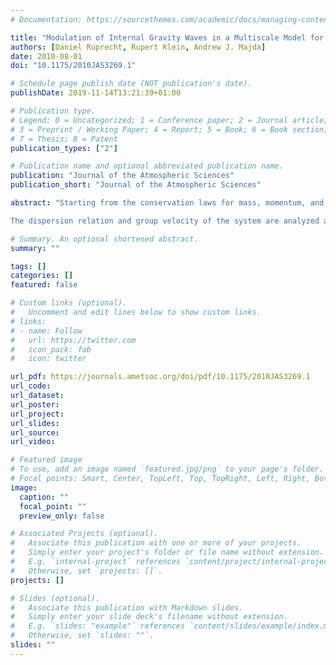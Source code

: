 ```yaml
---
# Documentation: https://sourcethemes.com/academic/docs/managing-content/

title: "Modulation of Internal Gravity Waves in a Multiscale Model for Deep Convection on Mesoscales"
authors: [Daniel Ruprecht, Rupert Klein, Andrew J. Majda]
date: 2010-08-01
doi: "10.1175/2010JAS3269.1"

# Schedule page publish date (NOT publication's date).
publishDate: 2019-11-14T13:21:39+01:00

# Publication type.
# Legend: 0 = Uncategorized; 1 = Conference paper; 2 = Journal article;
# 3 = Preprint / Working Paper; 4 = Report; 5 = Book; 6 = Book section;
# 7 = Thesis; 8 = Patent
publication_types: ["2"]

# Publication name and optional abbreviated publication name.
publication: "Journal of the Atmospheric Sciences"
publication_short: "Journal of the Atmospheric Sciences"

abstract: "Starting from the conservation laws for mass, momentum, and energy together with a three-species bulk microphysics model, a model for the interaction of internal gravity waves and deep convective hot towers is derived using multiscale asymptotic techniques. From the leading-order equations, a closed model for the large-scale flow is obtained analytically by applying horizontal averages conditioned on the small-scale hot towers. No closure approximations are required besides adopting the asymptotic limit regime on which the analysis is based. The resulting model is an extension of the anelastic equations linearized about a constant background flow. Moist processes enter through the area fraction of saturated regions and through two additional dynamic equations describing the coupled evolution of the conditionally averaged small-scale vertical velocity and buoyancy. A two-way coupling between the large-scale dynamics and these small-scale quantities is obtained: moisture reduces the effective stability for the large-scale flow, and microscale up- and downdrafts define a large-scale averaged potential temperature source term. In turn, large-scale vertical velocities induce small-scale potential temperature fluctuations due to the discrepancy in effective stability between saturated and nonsaturated regions.

The dispersion relation and group velocity of the system are analyzed and moisture is found to have several effects: (i) it reduces vertical energy transport by waves, (ii) it increases vertical wavenumbers but decreases the slope at which wave packets travel, (iii) it introduces a new lower horizontal cutoff wavenumber in addition to the well-known high wavenumber cutoff, and (iv) moisture can cause critical layers. Numerical examples reveal the effects of moisture on steady-state and time-dependent mountain waves in the present hot-tower regime."

# Summary. An optional shortened abstract.
summary: ""

tags: []
categories: []
featured: false

# Custom links (optional).
#   Uncomment and edit lines below to show custom links.
# links:
# - name: Follow
#   url: https://twitter.com
#   icon_pack: fab
#   icon: twitter

url_pdf: https://journals.ametsoc.org/doi/pdf/10.1175/2010JAS3269.1
url_code:
url_dataset:
url_poster:
url_project:
url_slides:
url_source:
url_video:

# Featured image
# To use, add an image named `featured.jpg/png` to your page's folder. 
# Focal points: Smart, Center, TopLeft, Top, TopRight, Left, Right, BottomLeft, Bottom, BottomRight.
image:
  caption: ""
  focal_point: ""
  preview_only: false

# Associated Projects (optional).
#   Associate this publication with one or more of your projects.
#   Simply enter your project's folder or file name without extension.
#   E.g. `internal-project` references `content/project/internal-project/index.md`.
#   Otherwise, set `projects: []`.
projects: []

# Slides (optional).
#   Associate this publication with Markdown slides.
#   Simply enter your slide deck's filename without extension.
#   E.g. `slides: "example"` references `content/slides/example/index.md`.
#   Otherwise, set `slides: ""`.
slides: ""
---
```

